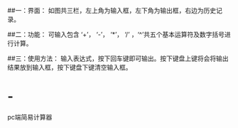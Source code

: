 ##一：界面：
如图共三栏，左上角为输入框，左下角为输出框，右边为历史记录。

##二：功能：
可输入包含 ‘+’， ‘-’， ‘*’， ‘/’ ，‘^’共五个基本运算符及数字括号进行计算。

##三：使用方法：
输入表达式，按下回车键即可输出。按下键盘上键将会将输出结果放到输入框，按下键盘下键清空输入框。
# -
pc端简易计算器
